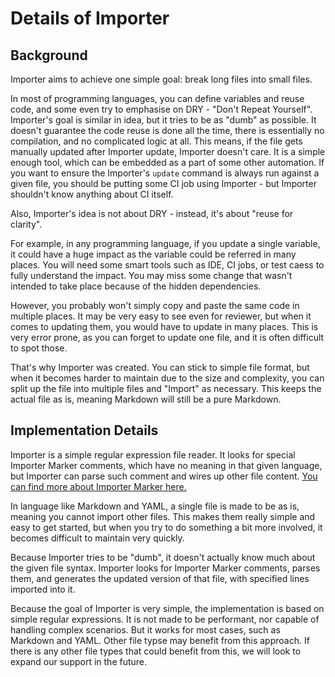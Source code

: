 # Details of Importer

## Background

Importer aims to achieve one simple goal: break long files into small files.

In most of programming languages, you can define variables and reuse code, and some even try to emphasise on DRY - "Don't Repeat Yourself". Importer's goal is similar in idea, but it tries to be as "dumb" as possible. It doesn't guarantee the code reuse is done all the time, there is essentially no compilation, and no complicated logic at all. This means, if the file gets manually updated after Importer update, Importer doesn't care. It is a simple enough tool, which can be embedded as a part of some other automation. If you want to ensure the Importer's `update` command is always run against a given file, you should be putting some CI job using Importer - but Importer shouldn't know anything about CI itself.

Also, Importer's idea is not about DRY - instead, it's about "reuse for clarity".

For example, in any programming language, if you update a single variable, it could have a huge impact as the variable could be referred in many places. You will need some smart tools such as IDE, CI jobs, or test caess to fully understand the impact. You may miss some change that wasn't intended to take place because of the hidden dependencies.

However, you probably won't simply copy and paste the same code in multiple places. It may be very easy to see even for reviewer, but when it comes to updating them, you would have to update in many places. This is very error prone, as you can forget to update one file, and it is often difficult to spot those.

That's why Importer was created. You can stick to simple file format, but when it becomes harder to maintain due to the size and complexity, you can split up the file into multiple files and "Import" as necessary. This keeps the actual file as is, meaning Markdown will still be a pure Markdown.

## Implementation Details

Importer is a simple regular expression file reader. It looks for special Importer Marker comments, which have no meaning in that given language, but Importer can parse such comment and wires up other file content. [You can find more about Importer Marker here.](/docs/getting-started/annotatinos.md)

In language like Markdown and YAML, a single file is made to be as is, meaning you cannot import other files. This makes them really simple and easy to get started, but when you try to do something a bit more involved, it becomes difficult to maintain very quickly.

Because Importer tries to be "dumb", it doesn't actually know much about the given file syntax. Importer looks for Importer Marker comments, parses them, and generates the updated version of that file, with specified lines imported into it.

Because the goal of Importer is very simple, the implementation is based on simple regular expressions. It is not made to be performant, nor capable of handling complex scenarios. But it works for most cases, such as Markdown and YAML. Other file typse may benefit from this approach. If there is any other file types that could benefit from this, we will look to expand our support in the future.
